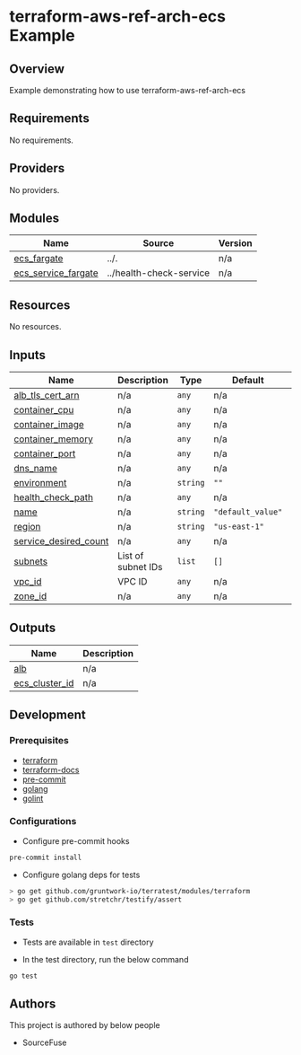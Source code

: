 # terraform-aws-ref-arch-ecs Example

## Overview

Example demonstrating how to use terraform-aws-ref-arch-ecs

<!-- BEGINNING OF PRE-COMMIT-TERRAFORM DOCS HOOK -->
## Requirements

No requirements.

## Providers

No providers.

## Modules

| Name | Source | Version |
|------|--------|---------|
| <a name="module_ecs_fargate"></a> [ecs\_fargate](#module\_ecs\_fargate) | ../. | n/a |
| <a name="module_ecs_service_fargate"></a> [ecs\_service\_fargate](#module\_ecs\_service\_fargate) | ../health-check-service | n/a |

## Resources

No resources.

## Inputs

| Name | Description | Type | Default | Required |
|------|-------------|------|---------|:--------:|
| <a name="input_alb_tls_cert_arn"></a> [alb\_tls\_cert\_arn](#input\_alb\_tls\_cert\_arn) | n/a | `any` | n/a | yes |
| <a name="input_container_cpu"></a> [container\_cpu](#input\_container\_cpu) | n/a | `any` | n/a | yes |
| <a name="input_container_image"></a> [container\_image](#input\_container\_image) | n/a | `any` | n/a | yes |
| <a name="input_container_memory"></a> [container\_memory](#input\_container\_memory) | n/a | `any` | n/a | yes |
| <a name="input_container_port"></a> [container\_port](#input\_container\_port) | n/a | `any` | n/a | yes |
| <a name="input_dns_name"></a> [dns\_name](#input\_dns\_name) | n/a | `any` | n/a | yes |
| <a name="input_environment"></a> [environment](#input\_environment) | n/a | `string` | `""` | no |
| <a name="input_health_check_path"></a> [health\_check\_path](#input\_health\_check\_path) | n/a | `any` | n/a | yes |
| <a name="input_name"></a> [name](#input\_name) | n/a | `string` | `"default_value"` | no |
| <a name="input_region"></a> [region](#input\_region) | n/a | `string` | `"us-east-1"` | no |
| <a name="input_service_desired_count"></a> [service\_desired\_count](#input\_service\_desired\_count) | n/a | `any` | n/a | yes |
| <a name="input_subnets"></a> [subnets](#input\_subnets) | List of subnet IDs | `list` | `[]` | no |
| <a name="input_vpc_id"></a> [vpc\_id](#input\_vpc\_id) | VPC ID | `any` | n/a | yes |
| <a name="input_zone_id"></a> [zone\_id](#input\_zone\_id) | n/a | `any` | n/a | yes |

## Outputs

| Name | Description |
|------|-------------|
| <a name="output_alb"></a> [alb](#output\_alb) | n/a |
| <a name="output_ecs_cluster_id"></a> [ecs\_cluster\_id](#output\_ecs\_cluster\_id) | n/a |
<!-- END OF PRE-COMMIT-TERRAFORM DOCS HOOK -->

## Development

### Prerequisites

- [terraform](https://learn.hashicorp.com/terraform/getting-started/install#installing-terraform)
- [terraform-docs](https://github.com/segmentio/terraform-docs)
- [pre-commit](https://pre-commit.com/#install)
- [golang](https://golang.org/doc/install#install)
- [golint](https://github.com/golang/lint#installation)

### Configurations

- Configure pre-commit hooks
```sh
pre-commit install
```


- Configure golang deps for tests
```sh
> go get github.com/gruntwork-io/terratest/modules/terraform
> go get github.com/stretchr/testify/assert
```



### Tests

- Tests are available in `test` directory

- In the test directory, run the below command
```sh
go test
```



## Authors

This project is authored by below people

- SourceFuse
